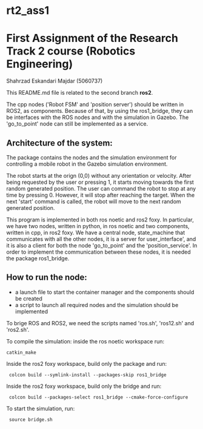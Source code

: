 # rt2_ass1
# First Assignment of the Research Track 2 course (Robotics Engineering)

Shahrzad Eskandari Majdar (5060737)

This README.md file is related to the second branch **ros2**.   

The cpp nodes ('Robot FSM' and 'position server') should be written in ROS2, as components. Because of that, by using the ros1_bridge, they can be interfaces with the ROS nodes and with the simulation in Gazebo. The 'go_to_point' node can still be implemented as a service.

## Architecture of the system:
The package contains the nodes and the simulation environment for controlling a mobile robot in the Gazebo simulation environment.

The robot starts at the orign (0,0) without any orientation or velocity. After being requested by the user or pressing 1, it starts moving towards the first random generated position. The user can command the robot to stop at any time by pressing 0. However, it will stop after reaching the target. When the next 'start' command is called, the robot will move to the next random generated position.

This program is implemented in both ros noetic and ros2 foxy. In particular, we have two nodes, written in python, in ros noetic and two components, written in cpp, in ros2 foxy. We have a central node, state_machine that communicates with all the other nodes, it is a server for user_interface', and it is also a client for both the node 'go_to_point' and the 'position_service'. In order to implement the communication between these nodes, it is needed the package ros1_bridge. 


## How to run the node:
- a launch file to start the container manager and the components should be created
- a script to launch all required nodes and the simulation should be implemented

To brige ROS and ROS2, we need the scripts named 'ros.sh', 'ros12.sh' and 'ros2.sh'. 

To compile the simulation: 
inside the ros noetic workspace run:
 ```
 catkin_make
 ```
Inside the ros2 foxy workspace, build only the package and run:
```
 colcon build --symlink-install --packages-skip ros1_bridge
 ```
Inside the ros2 foxy workspace, build only the bridge and run:
```
 colcon build --packages-select ros1_bridge --cmake-force-configure
```
To start the simulation, run:
```
 source bridge.sh
```


